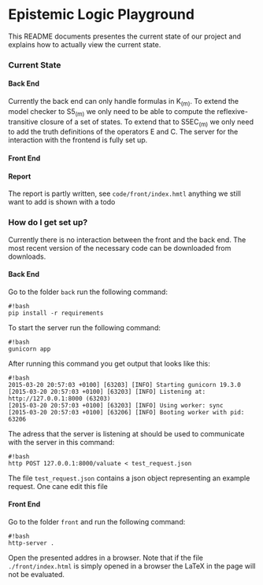 # Epistemic Logic Playground #

This README documents presentes the current state of our project and explains how to actually view the current state.

### Current State ###

#### Back End ####
Currently the back end can only handle formulas in K<sub>(m)</sub>. To extend the model checker to S5<sub>(m)</sub> we only need to be able to compute the reflexive-transitive closure of a set of states. To extend that to S5EC<sub>(m)</sub> we only need to add the truth definitions of the operators E and C. The server for the interaction with the frontend is fully set up. 

#### Front End ####


#### Report ####
The report is partly written, see `code/front/index.hmtl` anything we still want to add is shown with a todo

### How do I get set up? ###
Currently there is no interaction between the front and the back end. The most recent version of the necessary code can be downloaded from downloads.

#### Back End ####
Go to the folder `back` run the following command:

```
#!bash
pip install -r requirements
```

To start the server run the following command:

```
#!bash
gunicorn app
```
After running this command you get output that looks like this:

```
#!bash
2015-03-20 20:57:03 +0100] [63203] [INFO] Starting gunicorn 19.3.0
[2015-03-20 20:57:03 +0100] [63203] [INFO] Listening at: http://127.0.0.1:8000 (63203)
[2015-03-20 20:57:03 +0100] [63203] [INFO] Using worker: sync
[2015-03-20 20:57:03 +0100] [63206] [INFO] Booting worker with pid: 63206	
```


The adress that the server is listening at should be used to communicate with the server in this command:
   
```
#!bash    
http POST 127.0.0.1:8000/valuate < test_request.json 
```

The file `test_request.json` contains a json object representing an example request. One cane edit this file 

#### Front End ####
Go to the folder `front` and run the following command:

```
#!bash    
http-server .
```

Open the presented addres in a browser. Note that if the file `./front/index.html` is simply opened in a browser the LaTeX in the page will not be evaluated.